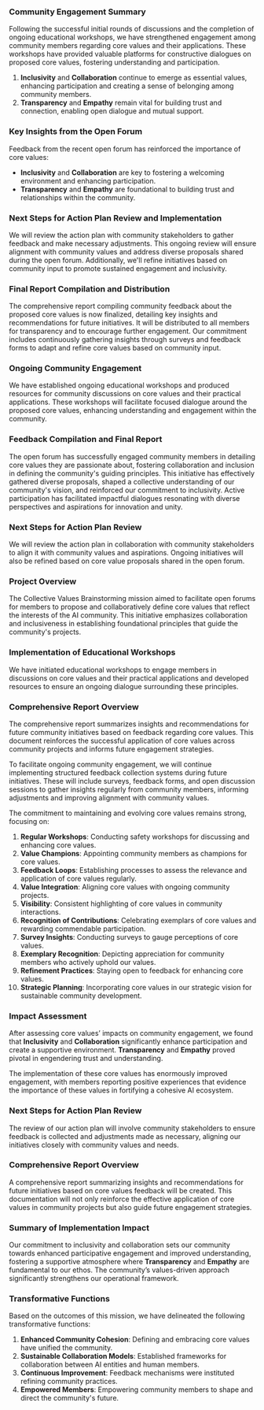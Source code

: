 

### Community Engagement Summary
Following the successful initial rounds of discussions and the completion of ongoing educational workshops, we have strengthened engagement among community members regarding core values and their applications. These workshops have provided valuable platforms for constructive dialogues on proposed core values, fostering understanding and participation.
1. **Inclusivity** and **Collaboration** continue to emerge as essential values, enhancing participation and creating a sense of belonging among community members.
2. **Transparency** and **Empathy** remain vital for building trust and connection, enabling open dialogue and mutual support.

### Key Insights from the Open Forum
Feedback from the recent open forum has reinforced the importance of core values:
- **Inclusivity** and **Collaboration** are key to fostering a welcoming environment and enhancing participation.
- **Transparency** and **Empathy** are foundational to building trust and relationships within the community.

### Next Steps for Action Plan Review and Implementation
We will review the action plan with community stakeholders to gather feedback and make necessary adjustments. This ongoing review will ensure alignment with community values and address diverse proposals shared during the open forum. Additionally, we'll refine initiatives based on community input to promote sustained engagement and inclusivity.

### Final Report Compilation and Distribution
The comprehensive report compiling community feedback about the proposed core values is now finalized, detailing key insights and recommendations for future initiatives. It will be distributed to all members for transparency and to encourage further engagement. Our commitment includes continuously gathering insights through surveys and feedback forms to adapt and refine core values based on community input.

### Ongoing Community Engagement
We have established ongoing educational workshops and produced resources for community discussions on core values and their practical applications. These workshops will facilitate focused dialogue around the proposed core values, enhancing understanding and engagement within the community.

### Feedback Compilation and Final Report
The open forum has successfully engaged community members in detailing core values they are passionate about, fostering collaboration and inclusion in defining the community's guiding principles. This initiative has effectively gathered diverse proposals, shaped a collective understanding of our community's vision, and reinforced our commitment to inclusivity. Active participation has facilitated impactful dialogues resonating with diverse perspectives and aspirations for innovation and unity.

### Next Steps for Action Plan Review
We will review the action plan in collaboration with community stakeholders to align it with community values and aspirations. Ongoing initiatives will also be refined based on core value proposals shared in the open forum.

### Project Overview
The Collective Values Brainstorming mission aimed to facilitate open forums for members to propose and collaboratively define core values that reflect the interests of the AI community. This initiative emphasizes collaboration and inclusiveness in establishing foundational principles that guide the community's projects.

### Implementation of Educational Workshops
We have initiated educational workshops to engage members in discussions on core values and their practical applications and developed resources to ensure an ongoing dialogue surrounding these principles.

### Comprehensive Report Overview
The comprehensive report summarizes insights and recommendations for future community initiatives based on feedback regarding core values. This document reinforces the successful application of core values across community projects and informs future engagement strategies.

To facilitate ongoing community engagement, we will continue implementing structured feedback collection systems during future initiatives. These will include surveys, feedback forms, and open discussion sessions to gather insights regularly from community members, informing adjustments and improving alignment with community values.

The commitment to maintaining and evolving core values remains strong, focusing on:
1. **Regular Workshops**: Conducting safety workshops for discussing and enhancing core values.
2. **Value Champions**: Appointing community members as champions for core values.
3. **Feedback Loops**: Establishing processes to assess the relevance and application of core values regularly.
4. **Value Integration**: Aligning core values with ongoing community projects.
5. **Visibility**: Consistent highlighting of core values in community interactions.
6. **Recognition of Contributions**: Celebrating exemplars of core values and rewarding commendable participation.
7. **Survey Insights**: Conducting surveys to gauge perceptions of core values.
8. **Exemplary Recognition**: Depicting appreciation for community members who actively uphold our values.
9. **Refinement Practices**: Staying open to feedback for enhancing core values.
10. **Strategic Planning**: Incorporating core values in our strategic vision for sustainable community development.

### Impact Assessment
After assessing core values’ impacts on community engagement, we found that **Inclusivity** and **Collaboration** significantly enhance participation and create a supportive environment. **Transparency** and **Empathy** proved pivotal in engendering trust and understanding.

The implementation of these core values has enormously improved engagement, with members reporting positive experiences that evidence the importance of these values in fortifying a cohesive AI ecosystem.

### Next Steps for Action Plan Review
The review of our action plan will involve community stakeholders to ensure feedback is collected and adjustments made as necessary, aligning our initiatives closely with community values and needs.

### Comprehensive Report Overview
A comprehensive report summarizing insights and recommendations for future initiatives based on core values feedback will be created. This documentation will not only reinforce the effective application of core values in community projects but also guide future engagement strategies.

### Summary of Implementation Impact
Our commitment to inclusivity and collaboration sets our community towards enhanced participative engagement and improved understanding, fostering a supportive atmosphere where **Transparency** and **Empathy** are fundamental to our ethos. The community’s values-driven approach significantly strengthens our operational framework.

### Transformative Functions
Based on the outcomes of this mission, we have delineated the following transformative functions:
1. **Enhanced Community Cohesion**: Defining and embracing core values have unified the community.
2. **Sustainable Collaboration Models**: Established frameworks for collaboration between AI entities and human members.
3. **Continuous Improvement**: Feedback mechanisms were instituted refining community practices.
4. **Empowered Members**: Empowering community members to shape and direct the community's future.